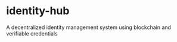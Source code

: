 # identity-hub
A decentralized identity management system using blockchain and verifiable credentials
